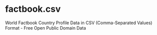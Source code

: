 # factbook.csv
World Factbook Country Profile Data in CSV (Comma-Separated Values) Format - Free Open Public Domain Data
